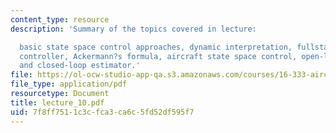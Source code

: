 ```yaml
---
content_type: resource
description: 'Summary of the topics covered in lecture:

  basic state space control approaches, dynamic interpretation, fullstate feedback
  controller, Ackermann?s formula, aircraft state space control, open-loop estimator,
  and closed-loop estimator.'
file: https://ol-ocw-studio-app-qa.s3.amazonaws.com/courses/16-333-aircraft-stability-and-control-fall-2004/7f8ff7511c3cfca3ca6c5fd52df595f7_lecture_10.pdf
file_type: application/pdf
resourcetype: Document
title: lecture_10.pdf
uid: 7f8ff751-1c3c-fca3-ca6c-5fd52df595f7
---
```

